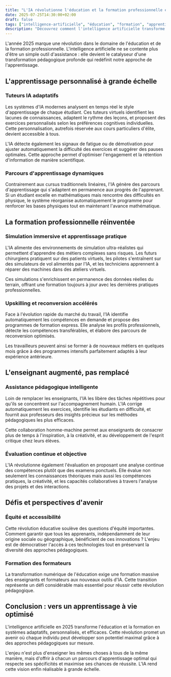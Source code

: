 ```yaml
---
title: "L'IA révolutionne l'éducation et la formation professionnelle en 2025"
date: 2025-07-25T14:30:00+02:00
draft: false
tags: ["intelligence-artificielle", "éducation", "formation", "apprentissage", "2025", "pédagogie"]
description: "Découvrez comment l'intelligence artificielle transforme l'éducation et la formation professionnelle en 2025, avec des approches personnalisées et des outils innovants."
---
```


L'année 2025 marque une révolution dans le domaine de l'éducation et de la formation professionnelle. L'intelligence artificielle ne se contente plus d'être un simple outil d'assistance : elle devient le catalyseur d'une transformation pédagogique profonde qui redéfinit notre approche de l'apprentissage.

## L'apprentissage personnalisé à grande échelle

### Tuteurs IA adaptatifs

Les systèmes d'IA modernes analysent en temps réel le style d'apprentissage de chaque étudiant. Ces tuteurs virtuels identifient les lacunes de connaissances, adaptent le rythme des leçons, et proposent des exercices personnalisés selon les préférences cognitives individuelles. Cette personnalisation, autrefois réservée aux cours particuliers d'élite, devient accessible à tous.

L'IA détecte également les signaux de fatigue ou de démotivation pour ajuster automatiquement la difficulté des exercices et suggérer des pauses optimales. Cette approche permet d'optimiser l'engagement et la rétention d'information de manière scientifique.

### Parcours d'apprentissage dynamiques

Contrairement aux cursus traditionnels linéaires, l'IA génère des parcours d'apprentissage qui s'adaptent en permanence aux progrès de l'apprenant. Si un étudiant excelle en mathématiques mais rencontre des difficultés en physique, le système réorganise automatiquement le programme pour renforcer les bases physiques tout en maintenant l'avance mathématique.

## La formation professionnelle réinventée

### Simulation immersive et apprentissage pratique

L'IA alimente des environnements de simulation ultra-réalistes qui permettent d'apprendre des métiers complexes sans risques. Les futurs chirurgiens pratiquent sur des patients virtuels, les pilotes s'entraînent sur des simulateurs de vol alimentés par l'IA, et les techniciens apprennent à réparer des machines dans des ateliers virtuels.

Ces simulations s'enrichissent en permanence des données réelles du terrain, offrant une formation toujours à jour avec les dernières pratiques professionnelles.

### Upskilling et reconversion accélérés

Face à l'évolution rapide du marché du travail, l'IA identifie automatiquement les compétences en demande et propose des programmes de formation express. Elle analyse les profils professionnels, détecte les compétences transférables, et élabore des parcours de reconversion optimisés.

Les travailleurs peuvent ainsi se former à de nouveaux métiers en quelques mois grâce à des programmes intensifs parfaitement adaptés à leur expérience antérieure.

## L'enseignant augmenté, pas remplacé

### Assistance pédagogique intelligente

Loin de remplacer les enseignants, l'IA les libère des tâches répétitives pour qu'ils se concentrent sur l'accompagnement humain. L'IA corrige automatiquement les exercices, identifie les étudiants en difficulté, et fournit aux professeurs des insights précieux sur les méthodes pédagogiques les plus efficaces.

Cette collaboration homme-machine permet aux enseignants de consacrer plus de temps à l'inspiration, à la créativité, et au développement de l'esprit critique chez leurs élèves.

### Évaluation continue et objective

L'IA révolutionne également l'évaluation en proposant une analyse continue des compétences plutôt que des examens ponctuels. Elle évalue non seulement les connaissances théoriques mais aussi les compétences pratiques, la créativité, et les capacités collaboratives à travers l'analyse des projets et des interactions.

## Défis et perspectives d'avenir

### Équité et accessibilité

Cette révolution éducative soulève des questions d'équité importantes. Comment garantir que tous les apprenants, indépendamment de leur origine sociale ou géographique, bénéficient de ces innovations ? L'enjeu est de démocratiser l'accès à ces technologies tout en préservant la diversité des approches pédagogiques.

### Formation des formateurs

La transformation numérique de l'éducation exige une formation massive des enseignants et formateurs aux nouveaux outils d'IA. Cette transition représente un défi considérable mais essentiel pour réussir cette révolution pédagogique.

## Conclusion : vers un apprentissage à vie optimisé

L'intelligence artificielle en 2025 transforme l'éducation et la formation en systèmes adaptatifs, personnalisés, et efficaces. Cette révolution promet un avenir où chaque individu peut développer son potentiel maximal grâce à des approches pédagogiques sur mesure.

L'enjeu n'est plus d'enseigner les mêmes choses à tous de la même manière, mais d'offrir à chacun un parcours d'apprentissage optimal qui respecte ses spécificités et maximise ses chances de réussite. L'IA rend cette vision enfin réalisable à grande échelle.